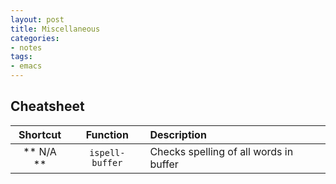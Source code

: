 ```yaml
---
layout: post
title: Miscellaneous
categories:
- notes
tags:
- emacs
---
```


## Cheatsheet

| Shortcut |            Function              |        Description                     |
|:--------:|:--------------------------------:|:---------------------------------------|
|** N/A ** | `ispell-buffer`                  | Checks spelling of all words in buffer |


